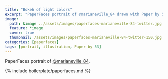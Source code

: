 ```yaml
---
title: "Bokeh of light colors"
excerpt: "PaperFaces portrait of @marianeville_84 drawn with Paper by 53 on an iPad."
image: 
  path: &image ../assets/images/paperfaces-marianeville-84-twitter.jpg 
  feature: *image
  cover: true
  thumbnail: /assets/images/paperfaces-marianeville-84-twitter-150.jpg
categories: [paperfaces]
tags: [portrait, illustration, Paper by 53]
---
```


PaperFaces portrait of [@marianeville_84](https://twitter.com/marianeville_84).

{% include boilerplate/paperfaces.md %}
